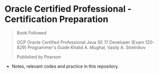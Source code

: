 # Oracle Certified Professional - Certification Preparation

> Book Followed
> 
>OCP Oracle Certified Professional Java SE 17 Developer (Exam 1Z0-829) Programmer's Guide
Khalid A. Mughal, Vasily A. Strelnikov
> 
>Published by Pearson

- Notes, relevant codes and practice in this repository.

